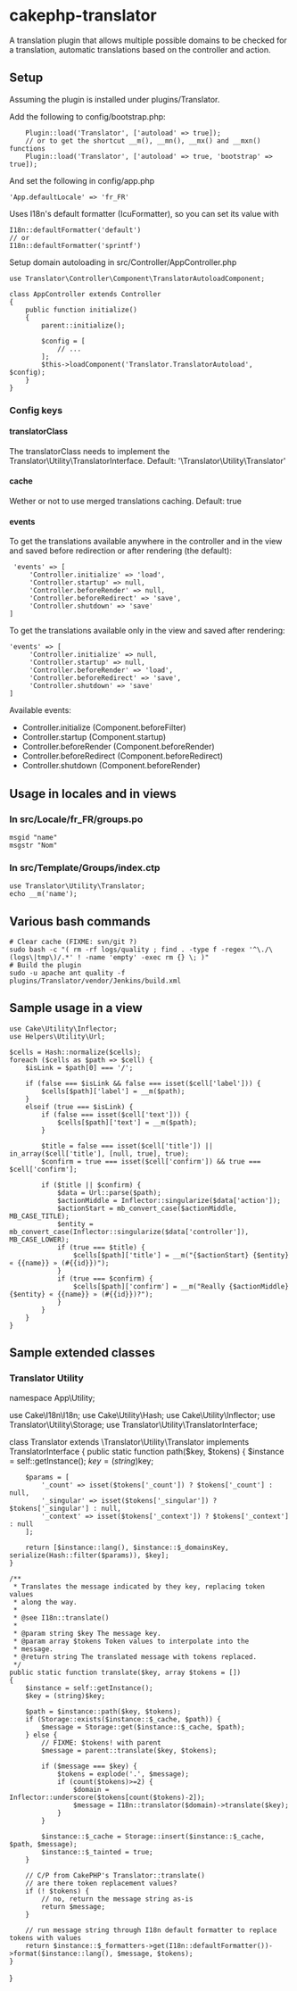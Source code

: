# cakephp-translator
A translation plugin that allows multiple possible domains to be checked for a translation, automatic translations based on the controller and action.

## Setup

Assuming the plugin is installed under plugins/Translator.

Add the following to config/bootstrap.php:
```
    Plugin::load('Translator', ['autoload' => true]);
    // or to get the shortcut __m(), __mn(), __mx() and __mxn() functions
    Plugin::load('Translator', ['autoload' => true, 'bootstrap' => true]);

```

And set the following in config/app.php
```
'App.defaultLocale' => 'fr_FR'
```

Uses I18n's default formatter (IcuFormatter), so you can set its value with
```
I18n::defaultFormatter('default')
// or
I18n::defaultFormatter('sprintf')
```

Setup domain autoloading in src/Controller/AppController.php
```
use Translator\Controller\Component\TranslatorAutoloadComponent;

class AppController extends Controller
{
    public function initialize()
    {
        parent::initialize();

        $config = [
            // ...
        ];
        $this->loadComponent('Translator.TranslatorAutoload', $config);
    }
}
```

### Config keys

#### translatorClass
The translatorClass needs to implement the Translator\Utility\TranslatorInterface.
Default: '\\Translator\\Utility\\Translator'

#### cache
Wether or not to use merged translations caching.
Default: true

#### events

To get the translations available anywhere in the controller and in the
view and saved before redirection or after rendering (the default):
```
 'events' => [
     'Controller.initialize' => 'load',
     'Controller.startup' => null,
     'Controller.beforeRender' => null,
     'Controller.beforeRedirect' => 'save',
     'Controller.shutdown' => 'save'
]
```

To get the translations available only in the view and saved after
rendering:
```
'events' => [
     'Controller.initialize' => null,
     'Controller.startup' => null,
     'Controller.beforeRender' => 'load',
     'Controller.beforeRedirect' => 'save',
     'Controller.shutdown' => 'save'
]
```

Available events:
 - Controller.initialize (Component.beforeFilter)
 - Controller.startup (Component.startup)
 - Controller.beforeRender (Component.beforeRender)
 - Controller.beforeRedirect (Component.beforeRedirect)
 - Controller.shutdown (Component.beforeRender)

## Usage in locales and in views

### In src/Locale/fr_FR/groups.po
    msgid "name"
    msgstr "Nom"

### In src/Template/Groups/index.ctp
    use Translator\Utility\Translator;
    echo __m('name');

## Various bash commands
```
# Clear cache (FIXME: svn/git ?)
sudo bash -c "( rm -rf logs/quality ; find . -type f -regex '^\./\(logs\|tmp\)/.*' ! -name 'empty' -exec rm {} \; )"
# Build the plugin
sudo -u apache ant quality -f plugins/Translator/vendor/Jenkins/build.xml
```

## Sample usage in a view
```
use Cake\Utility\Inflector;
use Helpers\Utility\Url;

$cells = Hash::normalize($cells);
foreach ($cells as $path => $cell) {
    $isLink = $path[0] === '/';

    if (false === $isLink && false === isset($cell['label'])) {
        $cells[$path]['label'] = __m($path);
    }
    elseif (true === $isLink) {
        if (false === isset($cell['text'])) {
            $cells[$path]['text'] = __m($path);
        }

        $title = false === isset($cell['title']) || in_array($cell['title'], [null, true], true);
        $confirm = true === isset($cell['confirm']) && true === $cell['confirm'];

        if ($title || $confirm) {
            $data = Url::parse($path);
            $actionMiddle = Inflector::singularize($data['action']);
            $actionStart = mb_convert_case($actionMiddle, MB_CASE_TITLE);
            $entity = mb_convert_case(Inflector::singularize($data['controller']), MB_CASE_LOWER);
            if (true === $title) {
                $cells[$path]['title'] = __m("{$actionStart} {$entity} « {{name}} » (#{{id}})");
            }
            if (true === $confirm) {
                $cells[$path]['confirm'] = __m("Really {$actionMiddle} {$entity} « {{name}} » (#{{id}})?");
            }
        }
    }
}
```

## Sample extended classes

### Translator Utility

namespace App\Utility;

use Cake\I18n\I18n;
use Cake\Utility\Hash;
use Cake\Utility\Inflector;
use Translator\Utility\Storage;
use Translator\Utility\TranslatorInterface;

class Translator extends \Translator\Utility\Translator implements TranslatorInterface
{
    public static function path($key, $tokens)
    {
        $instance = self::getInstance();
        $key = (string)$key;

        $params = [
            '_count' => isset($tokens['_count']) ? $tokens['_count'] : null,
            '_singular' => isset($tokens['_singular']) ? $tokens['_singular'] : null,
            '_context' => isset($tokens['_context']) ? $tokens['_context'] : null
        ];

        return [$instance::lang(), $instance::$_domainsKey, serialize(Hash::filter($params)), $key];
    }

    /**
     * Translates the message indicated by they key, replacing token values
     * along the way.
     *
     * @see I18n::translate()
     *
     * @param string $key The message key.
     * @param array $tokens Token values to interpolate into the
     * message.
     * @return string The translated message with tokens replaced.
     */
    public static function translate($key, array $tokens = [])
    {
        $instance = self::getInstance();
        $key = (string)$key;

        $path = $instance::path($key, $tokens);
        if (Storage::exists($instance::$_cache, $path)) {
            $message = Storage::get($instance::$_cache, $path);
        } else {
            // FIXME: $tokens! with parent
            $message = parent::translate($key, $tokens);

            if ($message === $key) {
                $tokens = explode('.', $message);
                if (count($tokens)>=2) {
                    $domain = Inflector::underscore($tokens[count($tokens)-2]);
                    $message = I18n::translator($domain)->translate($key);
                }
            }

            $instance::$_cache = Storage::insert($instance::$_cache, $path, $message);
            $instance::$_tainted = true;
        }

        // C/P from CakePHP's Translator::translate()
        // are there token replacement values?
        if (! $tokens) {
            // no, return the message string as-is
            return $message;
        }

        // run message string through I18n default formatter to replace tokens with values
        return $instance::$_formatters->get(I18n::defaultFormatter())->format($instance::lang(), $message, $tokens);
    }
}
